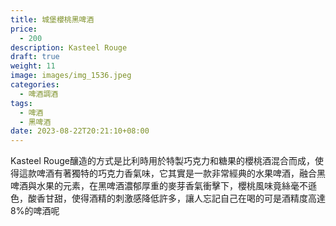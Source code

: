 ```yaml
---
title: 城堡櫻桃黑啤酒
price:
  - 200
description: Kasteel Rouge
draft: true
weight: 11
image: images/img_1536.jpeg
categories:
  - 啤酒調酒
tags:
  - 啤酒
  - 黑啤酒
date: 2023-08-22T20:21:10+08:00
---
```

Kasteel Rouge釀造的方式是比利時用於特製巧克力和糖果的櫻桃酒混合而成，使得這款啤酒有著獨特的巧克力香氣味，它其實是一款非常經典的水果啤酒，融合黑啤酒與水果的元素，在黑啤酒濃郁厚重的麥芽香氣衝擊下，櫻桃風味竟絲毫不遜色，酸香甘甜，使得酒精的刺激感降低許多，讓人忘記自己在喝的可是酒精度高達8%的啤酒呢